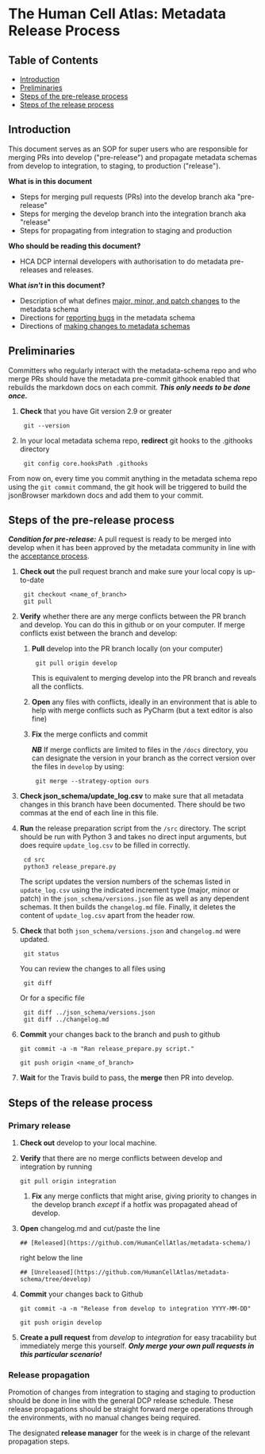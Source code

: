 # The Human Cell Atlas: Metadata Release Process

## Table of Contents
- [Introduction](#introduction)
- [Preliminaries](#preliminaries)
- [Steps of the pre-release process](#steps-of-the-pre-release-process)
- [Steps of the release process](#steps-of-the-release-process)

## Introduction

This document serves as an SOP for super users who are responsible for merging PRs into develop ("pre-release") and propagate metadata schemas from develop to integration, to staging, to production ("release").

**What is in this document**
- Steps for merging pull requests (PRs) into the develop branch aka "pre-release"
- Steps for merging the develop branch into the integration branch aka "release"
- Steps for propagating from integration to staging and production

 **Who should be reading this document?**
 - HCA DCP internal developers with authorisation to do metadata pre-releases and releases.

 **What *isn't* in this document?**
- Description of what defines [major, minor, and patch changes](metadata-schema/docs/evolution.md#schema-versioning) to the metadata schema
- Directions for [reporting bugs](metadata-schema/docs/contributing.md#reporting-bugs) in the metadata schema
- Directions of [making changes to metadata schemas](metadata-schema/docs/committers.md)


## Preliminaries

Committers who regularly interact with the metadata-schema repo and who merge PRs should have the metadata pre-commit githook enabled that rebuilds the markdown docs on each commit. ***This only needs to be done once.***

1. **Check** that you have Git version 2.9 or greater

        git --version

2. In your local metadata schema repo, **redirect** git hooks to the .githooks directory

        git config core.hooksPath .githooks

From now on, every time you commit anything in the metadata schema repo using the `git commit` command, the git hook will be triggered to build the jsonBrowser markdown docs and add them to your commit.


## Steps of the pre-release process

***Condition for pre-release:*** A pull request is ready to be merged into develop when it has been approved by the metadata community in line with the [acceptance process](metadata-schema/docs/committers#schema-update-acceptance-process).


1. **Check out** the pull request branch and make sure your local copy is up-to-date

        git checkout <name_of_branch>
        git pull

1. **Verify** whether there are any merge conflicts between the PR branch and develop. You can do this in github or on your computer. If merge conflicts exist between the branch and develop:

    1. **Pull** develop into the PR branch locally (on your computer)

            git pull origin develop

        This is equivalent to merging develop into the PR branch and reveals all the conflicts.

    1. **Open** any files with conflicts, ideally in an environment that is able to help with merge conflicts such as PyCharm (but a text editor is also fine)

    1. **Fix** the merge conflicts and commit

        ***NB*** If merge conflicts are limited to files in the `/docs` directory, you can designate the version in your branch as the correct version over the files in `develop` by using:

            git merge --strategy-option ours

1. **Check json_schema/update_log.csv** to make sure that all metadata changes in this branch have been documented. There should be two commas at the end of each line in this file.

1. **Run** the release preparation script from the `/src` directory. The script should be run with Python 3 and takes no direct input arguments, but does require `update_log.csv` to be filled in correctly.

        cd src
        python3 release_prepare.py

    The script updates the version numbers of the schemas listed in `update_log.csv` using the indicated increment type (major, minor or patch) in the `json_schema/versions.json` file as well as any dependent schemas. It then builds the `changelog.md` file. Finally, it deletes the content of `update_log.csv` apart from the header row.

1. **Check** that both `json_schema/versions.json` and `changelog.md` were updated.

        git status

    You can review the changes to all files using

        git diff
    
    Or for a specific file
    
        git diff ../json_schema/versions.json
        git diff ../changelog.md

1. **Commit** your changes back to the branch and push to github

    `git commit -a -m "Ran release_prepare.py script."`

    `git push origin <name_of_branch>`

1. **Wait** for the Travis build to pass, the **merge** then PR into develop.



## Steps of the release process

### Primary release

1. **Check out** develop to your local machine.

1. **Verify** that there are no merge conflicts between develop and integration by running

    `git pull origin integration`

    1. **Fix** any merge conflicts that might arise, giving priority to changes in the develop branch *except* if a hotfix was propagated ahead of develop.

1. **Open** changelog.md and cut/paste the line

    `## [Released](https://github.com/HumanCellAtlas/metadata-schema/)`

    right below the line

    `## [Unreleased](https://github.com/HumanCellAtlas/metadata-schema/tree/develop)`

1. **Commit** your changes back to Github

    `git commit -a -m "Release from develop to integration YYYY-MM-DD"`

    `git push origin develop`

1. **Create a pull request** from *develop* to *integration* for easy tracability but immediately merge this yourself. ***Only merge your own pull requests in this particular scenario!***


### Release propagation

Promotion of changes from integration to staging and staging to production should be done in line with the general DCP release schedule. These release propagations should be straight forward merge operations through the environments, with no manual changes being required.

The designated **release manager** for the week is in charge of the relevant propagation steps.





